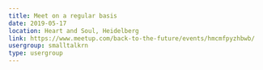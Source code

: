 ```yaml
---
title: Meet on a regular basis
date: 2019-05-17
location: Heart and Soul, Heidelberg
link: https://www.meetup.com/back-to-the-future/events/hmcmfpyzhbwb/
usergroup: smalltalkrn
type: usergroup
---
```

